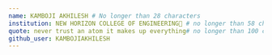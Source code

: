 ```yaml
---
name: KAMBOJI AKHILESH # No longer than 28 characters
institution: NEW HORIZON COLLEGE OF ENGINEERING🚩 # no longer than 58 characters
quote: never trust an atom it makes up everything# no longer than 100 characters, avoid using quotes(") to guarantee the format remains the same.
github_user: KAMBOJIAKHILESH
---
```

